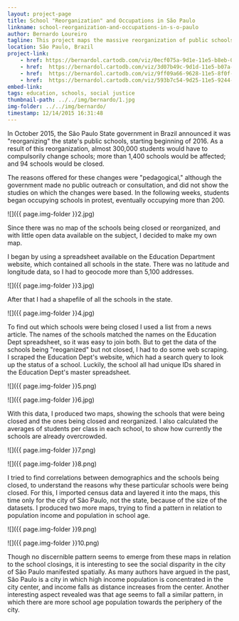 ```yaml
---
layout: project-page
title: School "Reorganization" and Occupations in São Paulo
linkname: school-reorganization-and-occupations-in-s-o-paulo
author: Bernardo Loureiro
tagline: This project maps the massive reorganization of public schools in São Paulo, highlighting the impacts of 94 schools that are being closed.
location: São Paulo, Brazil
project-link:
    - href: https://bernardol.cartodb.com/viz/0ecf075a-9d1e-11e5-b8eb-0e31c9be1b51/public_map
    - href:  https://bernardol.cartodb.com/viz/3d07b49c-9d1d-11e5-b07a-0e5db1731f59/public_map
    - href:  https://bernardol.cartodb.com/viz/9ff09a66-9628-11e5-8f0f-0e674067d321/public_map
    - href:  https://bernardol.cartodb.com/viz/593b7c54-9d25-11e5-9244-0ecd1babdde5/public_map
embed-link:
tags: education, schools, social justice
thumbnail-path: ../../img/bernardo/1.jpg
img-folder: ../../img/bernardo/
timestamp: 12/14/2015 16:31:48
---
```

In October 2015, the São Paulo State government in Brazil announced it was "reorganizing" the state's public schools, starting beginning of 2016. As a result of this reorganization, almost 300,000 students would have to compulsorily change schools; more than 1,400 schools would be affected; and 94 schools would be closed.

The reasons offered for these changes were "pedagogical," although the government made no public outreach or consultation, and did not show the studies on which the changes were based. In the following weeks, students began occupying schools in protest, eventually occupying more than 200.

![]({{ page.img-folder }}2.jpg)

Since there was no map of the schools being closed or reorganized, and with little open data available on the subject, I decided to make my own map.

I began by using a spreadsheet available on the Education Department website, which contained all schools in the state. There was no latitude and longitude data, so I had to geocode more than 5,100 addresses.

![]({{ page.img-folder }}3.jpg)

After that I had a shapefile of all the schools in the state.

![]({{ page.img-folder }}4.jpg)

To find out which schools were being closed I used a list from a news article. The names of the schools matched the names on the Education Dept spreadsheet, so it was easy to join both. But to get the data of the schools being "reoganized" but not closed, I had to do some web scraping. I scraped the Education Dept's website, which had a search query to look up the status of a school. Luckily, the school all had unique IDs shared in the Education Dept's master spreadsheet.

![]({{ page.img-folder }}5.png)

![]({{ page.img-folder }}6.jpg)

With this data, I produced two maps, showing the schools that were being closed and the ones being closed and reorganized. I also calculated the averages of students per class in each school, to show how currently the schools are already overcrowded.

![]({{ page.img-folder }}7.png)

![]({{ page.img-folder }}8.png)

I tried to find correlations between demographics and the schools being closed, to understand the reasons why these particular schools were being closed. For this, I imported census data and layered it into the maps, this time only for the city of São Paulo, not the state, because of the size of the datasets. I produced two more maps, trying to find a pattern in relation to population income and population in school age.

![]({{ page.img-folder }}9.png)

![]({{ page.img-folder }}10.png)

Though no discernible pattern seems to emerge from these maps in relation to the school closings, it is interesting to see the social disparity in the city of São Paulo manifested spatially. As many authors have argued in the past, São Paulo is a city in which high income population is concentrated in the city center, and income falls as distance increases from the center. Another interesting aspect revealed was that age seems to fall a similar pattern, in which there are more school age population towards the periphery of the city.
